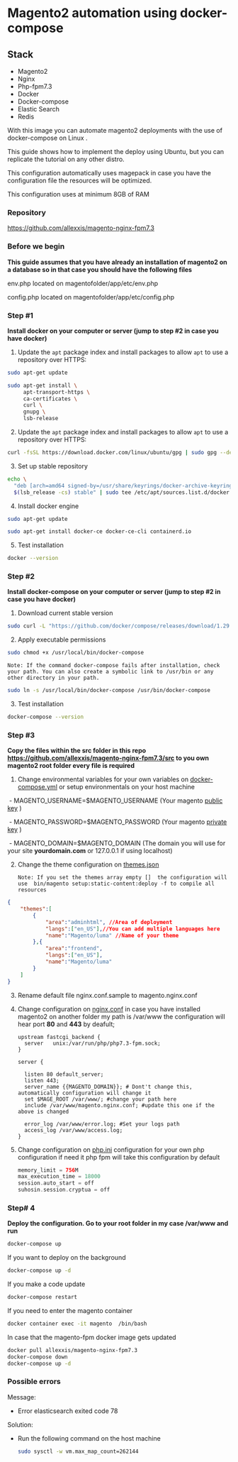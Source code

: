 # Magento2 automation using docker-compose 

## Stack

- Magento2
- Nginx
- Php-fpm7.3
- Docker
- Docker-compose
- Elastic Search
- Redis

With this image you can automate magento2 deployments with the use of docker-compose on Linux .

This guide shows how to implement the deploy using Ubuntu, but you can replicate the tutorial on any other distro.

This configuration automatically uses magepack in case you have the configuration file the resources will be optimized.

This configuration uses at minimum 8GB of RAM

### Repository

https://github.com/allexxis/magento-nginx-fpm7.3

### Before we begin 

**This guide assumes that you have already an installation of magento2 on a database so in that case you should have the following files**

env.php located on magentofolder/app/etc/env.php

config.php located on magentofolder/app/etc/config.php

###  Step #1

**Install docker on your computer or server (jump to step #2 in case you have docker)**

1. Update the `apt` package index and install packages to allow `apt` to use a repository over HTTPS:

 ```bash
sudo apt-get update
 ```
 ```bash
 sudo apt-get install \
      apt-transport-https \
      ca-certificates \
      curl \
      gnupg \
      lsb-release
 ```
2. Update the `apt` package index and install packages to allow `apt` to use a repository over HTTPS:

```bash
curl -fsSL https://download.docker.com/linux/ubuntu/gpg | sudo gpg --dearmor -o /usr/share/keyrings/docker-archive-keyring.gpg
```

3. Set up stable repository

```bash
echo \
  "deb [arch=amd64 signed-by=/usr/share/keyrings/docker-archive-keyring.gpg] https://download.docker.com/linux/ubuntu \
  $(lsb_release -cs) stable" | sudo tee /etc/apt/sources.list.d/docker.list > /dev/null
```

4. Install docker engine

```bash
sudo apt-get update
```

```bash
sudo apt-get install docker-ce docker-ce-cli containerd.io
```
5. Test installation
```bash
docker --version
```

### Step #2

**Install docker-compose on your computer or server (jump to step #2 in case you have docker)**

1. Download current stable version 

```bash
sudo curl -L "https://github.com/docker/compose/releases/download/1.29.2/docker-compose-$(uname -s)-$(uname -m)" -o /usr/local/bin/docker-compose
```
2. Apply executable permissions
```bash
sudo chmod +x /usr/local/bin/docker-compose
```

`Note: If the command docker-compose fails after installation, check your path. You can also create a symbolic link to /usr/bin or any other directory in your path.`

```bash
sudo ln -s /usr/local/bin/docker-compose /usr/bin/docker-compose
```

3. Test  installation

```bash
docker-compose --version
```

### Step #3 

**Copy the files within the src folder in this repo https://github.com/allexxis/magento-nginx-fpm7.3/src to you own magento2 root folder every file is required** 

1. Change environmental variables for your own variables on [docker-compose.yml](https://github.com/allexxis/magento-nginx-fpm7.3/blob/master/src/docker-compose.yml) or setup environmentals on your host machine

​      \- MAGENTO_USERNAME=$MAGENTO_USERNAME (Your magento [public key](https://marketplace.magento.com/customer/accessKeys/) )

​      \- MAGENTO_PASSWORD=$MAGENTO_PASSWORD (Your magento [private key](https://marketplace.magento.com/customer/accessKeys/) )

​      \- MAGENTO_DOMAIN=$MAGENTO_DOMAIN (The domain you will use for your site **yourdomain.com** or 127.0.0.1 if using localhost)

2. Change the theme configuration on  [themes.json](https://github.com/allexxis/magento-nginx-fpm7.3/blob/master/src/themes.json) 

   `Note: If you set the themes array empty []  the configuration will use  bin/magento setup:static-content:deploy -f to compile all resources`

```json
{
    "themes":[
        {
            "area":"adminhtml", //Area of deployment
            "langs":["en_US"],//You can add multiple languages here
            "name":"Magento/luma" //Name of your theme
        },{
            "area":"frontend",
            "langs":["en_US"],
            "name":"Magento/luma"
        }
    ]
}
```

3. Rename default file nginx.conf.sample to magento.nginx.conf

   

4. Change configuration on [nginx.conf](https://github.com/allexxis/magento-nginx-fpm7.3/blob/master/src/nginx.conf)  in case you have installed magento2  on another folder my path is /var/www the configuration will hear port **80** and **443** by deafult;

   ```nginx
   upstream fastcgi_backend {
     server   unix:/var/run/php/php7.3-fpm.sock;
   }
   
   server {
   
     listen 80 default_server;
     listen 443;
     server_name {{MAGENTO_DOMAIN}}; # Dont't change this, automatically configuration will change it
     set $MAGE_ROOT /var/www/; #change your path here
     include /var/www/magento.nginx.conf; #update this one if the above is changed
   
     error_log /var/www/error.log; #Set your logs path
     access_log /var/www/access.log;
   }
   
   ```

5. Change configuration on [php.ini](https://github.com/allexxis/magento-nginx-fpm7.3/blob/master/src/php.ini) configuration for your own php configuration if need it php fpm will take this configuration by default

   ```php
   memory_limit = 756M
   max_execution_time = 18000
   session.auto_start = off
   suhosin.session.cryptua = off
   ```

   

### Step# 4

**Deploy the configuration. Go to your root folder in my case /var/www and run**

```bash
docker-compose up
```

If you want to deploy on the background

```bash
docker-compose up -d
```

If you make a code update

```bash
docker-compose restart
```

If you need to enter the magento container

```bash
docker container exec -it magento  /bin/bash
```

In case that the magento-fpm docker image gets updated 

```bash
docker pull allexxis/magento-nginx-fpm7.3
docker-compose down
docker-compose up -d
```

### Possible errors 

Message:

- Error elasticsearch exited code 78 

Solution:

- Run the following command on the host machine

  ```bash
  sudo sysctl -w vm.max_map_count=262144
  ```

  
